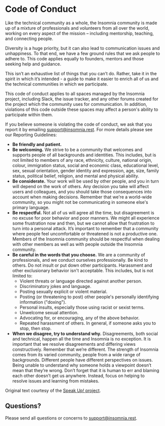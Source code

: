 # Code of Conduct

Like the technical community as a whole, the Insomnia community is made up of a mixture 
of professionals and volunteers from all over the world, working on every aspect of the 
mission – including mentorship, teaching, and connecting people.

Diversity is a huge priority, but it can also lead to communication issues and 
unhappiness. To that end, we have a few ground rules that we ask people to adhere to. This 
code applies equally to founders, mentors and those seeking help and guidance.

This isn’t an exhaustive list of things that you can’t do. Rather, take it in the spirit 
in which it’s intended - a guide to make it easier to enrich all of us and the technical 
communities in which we participate.

This code of conduct applies to all spaces managed by the Insomnia project, including Slack, 
the issue tracker, and any other forums created for the project which the community uses 
for communication. In addition, violations of this code outside these spaces may affect 
a person's ability to participate within them.

If you believe someone is violating the code of conduct, we ask that you report it by 
emailing [support@insomnia.rest](mailto:support@insomnia.rest). For more details 
please see our Reporting Guidelines:

- **Be friendly and patient.**
- **Be welcoming.** We strive to be a community that welcomes and supports people of all 
  backgrounds and identities. This includes, but is not limited to members of any race, 
  ethnicity, culture, national origin, colour, immigration status, social and economic 
  class, educational level, sex, sexual orientation, gender identity and expression, age, 
  size, family status, political belief, religion, and mental and physical ability.
- **Be considerate.** Your work will be used by other people, and you in turn will 
  depend on the work of others. Any decision you take will affect users and colleagues, 
  and you should take those consequences into account when making decisions. Remember 
  that we're a world-wide community, so you might not be communicating in someone 
  else's primary language.
- **Be respectful.** Not all of us will agree all the time, but disagreement is no 
  excuse for poor behavior and poor manners. We might all experience some frustration 
  now and then, but we cannot allow that frustration to turn into a personal attack. 
  It’s important to remember that a community where people feel uncomfortable or 
  threatened is not a productive one. Members of the Insomnia community should be respectful 
  when dealing with other members as well as with people outside the Insomnia community.
- **Be careful in the words that you choose.** We are a community of professionals, 
  and we conduct ourselves professionally. Be kind to others. Do not insult or put 
  down other participants. Harassment and other exclusionary behavior isn't acceptable. 
  This includes, but is not limited to:
  - Violent threats or language directed against another person.
  - Discriminatory jokes and language.
  - Posting sexually explicit or violent material.
  - Posting (or threatening to post) other people's personally identifying information ("doxing").
  - Personal insults, especially those using racist or sexist terms.
  - Unwelcome sexual attention.
  - Advocating for, or encouraging, any of the above behavior.
  - Repeated harassment of others. In general, if someone asks you to stop, then stop.
- **When we disagree, try to understand why.** Disagreements, both social and technical, 
happen all the time and Insomnia is no exception. It is important that we resolve 
disagreements and differing views constructively. Remember that we’re different. The 
strength of Insomnia comes from its varied community, people from a wide range of backgrounds. 
Different people have different perspectives on issues. Being unable to understand why 
someone holds a viewpoint doesn’t mean that they’re wrong. Don’t forget that it is human 
to err and blaming each other doesn’t get us anywhere. Instead, focus on helping to resolve 
issues and learning from mistakes.

Original text courtesy of the 
[Speak Up! project](http://web.archive.org/web/20141109123859/http://speakup.io/coc.html).

## Questions?

Please send all questions or concerns to [support@insomnia.rest](mailto:support@insomnia.rest).
